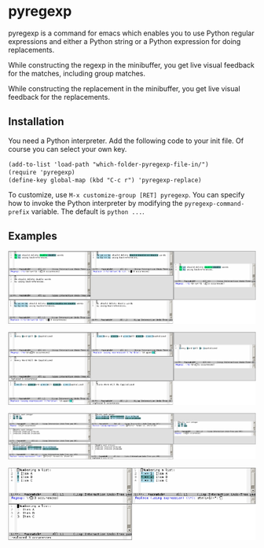# pyregexp

pyregexp is a command for emacs which enables you to use Python regular expressions and either a Python string or a Python expression for doing replacements.

While constructing the regexp in the minibuffer, you get live visual feedback for the matches, including group matches.

While constructing the replacement in the minibuffer, you get live visual feedback for the replacements.

## Installation

You need a Python interpreter.
Add the following code to your init file. Of course you can select your own key.

```Lisp
(add-to-list 'load-path "which-folder-pyregexp-file-in/")
(require 'pyregexp)
(define-key global-map (kbd "C-c r") 'pyregexp-replace)
```

To customize, use `M-x customize-group [RET] pyregexp`. You can specify how to invoke the Python interpreter by modifying the `pyregexp-command-prefix` variable. The default is `python ...`.

## Examples

![Example 1](/screenshots/pyregexp1.png)

![Example 2](/screenshots/pyregexp2.png)

![Example 3](/screenshots/pyregexp3.png)

![Example 4](/screenshots/pyregexp4.png)